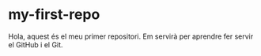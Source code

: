 # my-first-repo

Hola, aquest és el meu primer repositori. Em servirà per aprendre fer servir el GitHub i el Git.
